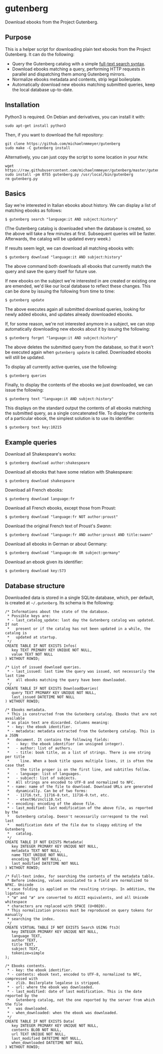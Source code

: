 # gutenberg

Download ebooks from the Project Gutenberg.

## Purpose

This is a helper script for downloading plain text ebooks from the Project
Gutenberg. It can do the following:

*  Query the Gutenberg catalog with a simple [full-text search
   syntax](https://www.sqlite.org/fts3.html#section_3).
*  Download ebooks matching a query, performing HTTP requests in parallel and
   dispatching them among Gutenberg mirrors.
*  Normalize ebooks metadata and contents, strip legal boilerplate.
*  Automatically download new ebooks matching submitted queries, keep the local
   database up-to-date.

## Installation

Python3 is required. On Debian and derivatives, you can install it with:

    sudo apt-get install python3

Then, if you want to download the full repository:

    git clone https://github.com/michaelnmmeyer/gutenberg
    sudo make -C gutenberg install

Alternatively, you can just copy the script to some location in your `PATH`:

    wget https://raw.githubusercontent.com/michaelnmmeyer/gutenberg/master/gutenberg.py
    sudo install -pm 0755 gutenberg.py /usr/local/bin/gutenberg
    rm gutenberg.py

## Basics

Say we're interested in Italian ebooks about history. We can display a list of
matching ebooks as follows:

    $ gutenberg search "language:it AND subject:history"

(The Gutenberg catalog is downloaded when the database is created, so the above
will take a few minutes at first. Subsequent queries will be faster. Afterwards,
the catalog will be updated every week.)

If results seem legit, we can download all matching ebooks with:

    $ gutenberg download "language:it AND subject:history"

The above command both downloads all ebooks that currently match the query and
save the query itself for future use.

If new ebooks on the subject we're interested in are created or existing one
are emended, we'd like our local database to reflect these changes. This can
be done by issuing the following from time to time:

    $ gutenberg update

The above executes again all submitted download queries, looking for newly added
ebooks, and updates already downloaded ebooks.

If, for some reason, we're not interested anymore in a subject, we can stop
automatically downloading new ebooks about it by issuing the following:

    $ gutenberg forget "language:it AND subject:history"

The above deletes the submitted query from the database, so that it won't be
executed again when `gutenberg update` is called. Downloaded ebooks will still
be updated.

To display all currently active queries, use the following:

    $ gutenberg queries

Finally, to display the contents of the ebooks we just downloaded, we can issue
the following:

    $ gutenberg text "language:it AND subject:history"

This displays on the standard output the contents of all ebooks matching the
submitted query, as a single concatenated file. To display the contents of a
particular ebook, the simplest solution is to use its identifier:

    $ gutenberg text key:10215

## Example queries

Download all Shakespeare's works:

    $ gutenberg download author:shakespeare

Download all ebooks that have some relation with Shakespeare:

    $ gutenberg download shakespeare

Download all French ebooks:

    $ gutenberg download language:fr

Download all French ebooks, except those from Proust:

    $ gutenberg download "language:fr NOT author:proust"
   
Download the original French text of Proust's *Swann*:

    $ gutenberg download "language:fr AND author:proust AND title:swann"

Download all ebooks in German or about Germany:

    $ gutenberg download "language:de OR subject:germany"

Download an ebook given its identifier:

    $ gutenberg download key:573 

## Database structure

Downloaded data is stored in a single SQLite database, which, per default, is
created at `~/.gutenberg`. Its schema is the following:

    /* Informations about the state of the database.
     * Possible keys are:
     * - last_catalog_update: last day the Gutenberg catalog was updated. If not
     *   present or if the catalog has not been updated in a while, the catalog is
     *   updated at startup.
     */
    CREATE TABLE IF NOT EXISTS Infos(
       key TEXT PRIMARY KEY UNIQUE NOT NULL,
       value TEXT NOT NULL
    ) WITHOUT ROWID;
    
    /* List of issued download queries.
     * - last_issued: last time the query was issued, not necessarily the last time
     *   all ebooks matching the query have been downloaded.
     */
    CREATE TABLE IF NOT EXISTS DownloadQueries(
       query TEXT PRIMARY KEY UNIQUE NOT NULL,
       last_issued DATETIME NOT NULL
    ) WITHOUT ROWID;
    
    /* Ebooks metadata.
     * This is constructed from the Gutenberg catalog. Ebooks that are not available
     * as plain text are discarded. Columns meaning:
     * - key: the ebook identifier.
     * - metadata: metadata extracted from the Gutenberg catalog. This is a JSON
     *   document. It contains the following fields:
     *   - key: the ebook identifier (an unsigned integer).
     *   - author: list of authors.
     *   - title: book title, as a list of strings. There is one string per title
     *     line. When a book title spans multiple lines, it is often the case that
     *     the title proper is on the first line, and subtitles follow.
     *   - language: list of languages.
     *   - subject: list of subjects.
     *   All strings are encoded to UTF-8 and normalized to NFC.
     * - name: name of the file to download. Download URLs are generated
     *   dynamically. Can be of two forms:
     *   - 11716.txt, 11716-8.txt, 11716-0.txt, etc.
     *   - etext96/zncli10.txt
     * - encoding: encoding of the above file.
     * - last_modified: last modification of the above file, as reported by the
     *   Gutenberg catalog. Doesn't necessarily correspond to the real last
     *   modification date of the file due to sloppy editing of the Gutenberg
     *   catalog.
     */
    CREATE TABLE IF NOT EXISTS Metadata(
       key INTEGER PRIMARY KEY UNIQUE NOT NULL,
       metadata TEXT NOT NULL,
       name TEXT UNIQUE NOT NULL,
       encoding TEXT NOT NULL,
       last_modified DATETIME NOT NULL
    ) WITHOUT ROWID;
    
    /* Full-text index, for searching the contents of the metadata table.
     * Before indexing, values associated to a field are normalized to NFKC. Unicode
     * case folding is applied on the resulting strings. In addition, the ligatures
     * "œ" and "æ" are converted to ASCII equivalents, and all Unicode whitespace
     * characters are replaced with SPACE (U+0020).
     * This normalization process must be reproduced on query tokens for manually
     * searching the index.
     */
    CREATE VIRTUAL TABLE IF NOT EXISTS Search USING fts3(
       key INTEGER PRIMARY KEY UNIQUE NOT NULL,
       language TEXT,
       author TEXT,
       title TEXT,
       subject TEXT,
       tokenize=simple
    );
    
    /* Ebooks contents.
     * - key: the ebook identifier.
     * - contents: ebook text, encoded to UTF-8, normalized to NFC, compressed with
     *   zlib. Boilerplate legalese is stripped.
     * - url: where the ebook was downloaded.
     * - last_modified: date of last modification. This is the date reported by the
     *   Gutenberg catalog, not the one reported by the server from which the file
     *   was downloaded.
     * - when_downloaded: when the ebook was downloaded.
     */
    CREATE TABLE IF NOT EXISTS Data(
       key INTEGER PRIMARY KEY UNIQUE NOT NULL,
       contents BLOB NOT NULL,
       url TEXT UNIQUE NOT NULL,
       last_modified DATETIME NOT NULL,
       when_downloaded DATETIME NOT NULL
    ) WITHOUT ROWID;
